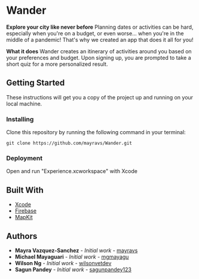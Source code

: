 # Wander
**Explore your city like never before**
Planning dates or activities can be hard, especially when you're on a budget, or even worse... when you're in the middle of a pandemic! That's why we created an app that does it all for you!

**What it does**
Wander creates an itinerary of activities around you based on your preferences and budget. Upon signing up, you are prompted to take a short quiz for a more personalized result.

## Getting Started
These instructions will get you a copy of the project up and running on your local machine. 

### Installing

Clone this repository by running the following command in your terminal:

```
git clone https://github.com/mayravs/Wander.git
```
### Deployment

Open and run "Experience.xcworkspace" with Xcode

## Built With

* [Xcode](https://developer.apple.com/xcode/)
* [Firebase](https://firebase.google.com/?gclid=Cj0KCQiA0rSABhDlARIsAJtjfCcACbxXxKTwIi8TwfOa4JBjUKLyFTW6J0ASxHOQW0bwg_IHtWwB0K0aAjqJEALw_wcB)
* [MapKit](https://developer.apple.com/documentation/mapkit/)

## Authors

* **Mayra Vazquez-Sanchez** - *Initial work* - [mayravs](https://github.com/mayravs)
* **Michael Mayaguari** - *Initial work* - [mgmayagu](https://github.com/mgmayagu)
* **Wilson Ng** - *Initial work* - [wilsonvetdev](https://github.com/wilsonvetdev)
* **Sagun Pandey** - *Initial work* - [sagunpandey123](https://github.com/sagunpandey123)
